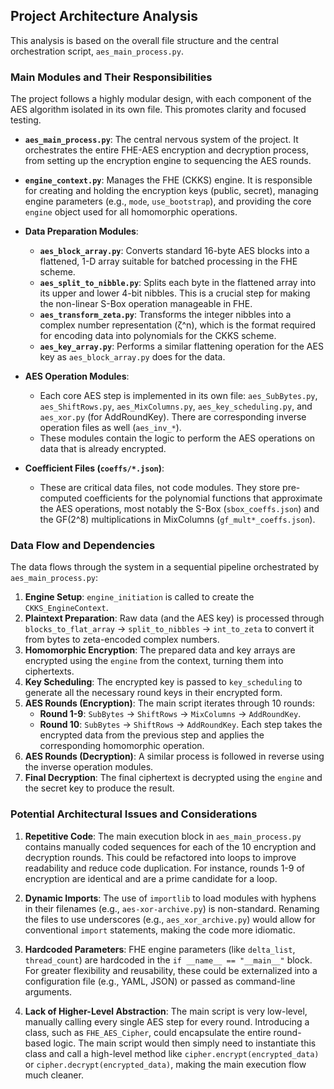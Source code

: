 
## Project Architecture Analysis

This analysis is based on the overall file structure and the central orchestration script, `aes_main_process.py`.

### Main Modules and Their Responsibilities

The project follows a highly modular design, with each component of the AES algorithm isolated in its own file. This promotes clarity and focused testing.

- **`aes_main_process.py`**: The central nervous system of the project. It orchestrates the entire FHE-AES encryption and decryption process, from setting up the encryption engine to sequencing the AES rounds.

- **`engine_context.py`**: Manages the FHE (CKKS) engine. It is responsible for creating and holding the encryption keys (public, secret), managing engine parameters (e.g., `mode`, `use_bootstrap`), and providing the core `engine` object used for all homomorphic operations.

- **Data Preparation Modules**:
  - **`aes_block_array.py`**: Converts standard 16-byte AES blocks into a flattened, 1-D array suitable for batched processing in the FHE scheme.
  - **`aes_split_to_nibble.py`**: Splits each byte in the flattened array into its upper and lower 4-bit nibbles. This is a crucial step for making the non-linear S-Box operation manageable in FHE.
  - **`aes_transform_zeta.py`**: Transforms the integer nibbles into a complex number representation (ζ^n), which is the format required for encoding data into polynomials for the CKKS scheme.
  - **`aes_key_array.py`**: Performs a similar flattening operation for the AES key as `aes_block_array.py` does for the data.

- **AES Operation Modules**:
  - Each core AES step is implemented in its own file: `aes_SubBytes.py`, `aes_ShiftRows.py`, `aes_MixColumns.py`, `aes_key_scheduling.py`, and `aes_xor.py` (for AddRoundKey). There are corresponding inverse operation files as well (`aes_inv_*`).
  - These modules contain the logic to perform the AES operations on data that is already encrypted.

- **Coefficient Files (`coeffs/*.json`)**:
  - These are critical data files, not code modules. They store pre-computed coefficients for the polynomial functions that approximate the AES operations, most notably the S-Box (`sbox_coeffs.json`) and the GF(2^8) multiplications in MixColumns (`gf_mult*_coeffs.json`).

### Data Flow and Dependencies

The data flows through the system in a sequential pipeline orchestrated by `aes_main_process.py`:

1.  **Engine Setup**: `engine_initiation` is called to create the `CKKS_EngineContext`.
2.  **Plaintext Preparation**: Raw data (and the AES key) is processed through `blocks_to_flat_array` -> `split_to_nibbles` -> `int_to_zeta` to convert it from bytes to zeta-encoded complex numbers.
3.  **Homomorphic Encryption**: The prepared data and key arrays are encrypted using the `engine` from the context, turning them into ciphertexts.
4.  **Key Scheduling**: The encrypted key is passed to `key_scheduling` to generate all the necessary round keys in their encrypted form.
5.  **AES Rounds (Encryption)**: The main script iterates through 10 rounds:
    - **Round 1-9**: `SubBytes` -> `ShiftRows` -> `MixColumns` -> `AddRoundKey`.
    - **Round 10**: `SubBytes` -> `ShiftRows` -> `AddRoundKey`.
    Each step takes the encrypted data from the previous step and applies the corresponding homomorphic operation.
6.  **AES Rounds (Decryption)**: A similar process is followed in reverse using the inverse operation modules.
7.  **Final Decryption**: The final ciphertext is decrypted using the `engine` and the secret key to produce the result.

### Potential Architectural Issues and Considerations

1.  **Repetitive Code**: The main execution block in `aes_main_process.py` contains manually coded sequences for each of the 10 encryption and decryption rounds. This could be refactored into loops to improve readability and reduce code duplication. For instance, rounds 1-9 of encryption are identical and are a prime candidate for a loop.

2.  **Dynamic Imports**: The use of `importlib` to load modules with hyphens in their filenames (e.g., `aes-xor-archive.py`) is non-standard. Renaming the files to use underscores (e.g., `aes_xor_archive.py`) would allow for conventional `import` statements, making the code more idiomatic.

3.  **Hardcoded Parameters**: FHE engine parameters (like `delta_list`, `thread_count`) are hardcoded in the `if __name__ == "__main__"` block. For greater flexibility and reusability, these could be externalized into a configuration file (e.g., YAML, JSON) or passed as command-line arguments.

4.  **Lack of Higher-Level Abstraction**: The main script is very low-level, manually calling every single AES step for every round. Introducing a class, such as `FHE_AES_Cipher`, could encapsulate the entire round-based logic. The main script would then simply need to instantiate this class and call a high-level method like `cipher.encrypt(encrypted_data)` or `cipher.decrypt(encrypted_data)`, making the main execution flow much cleaner.
